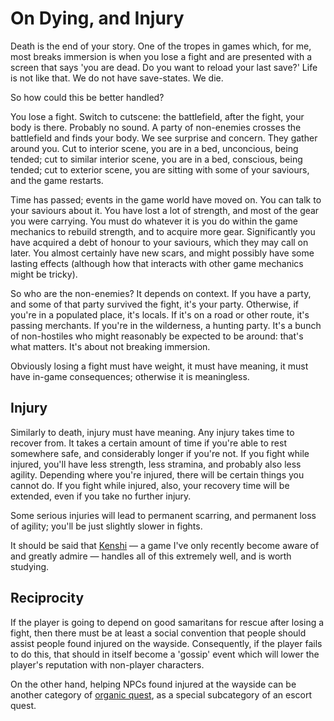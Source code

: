 # On Dying, and Injury

Death is the end of your story. One of the tropes in games which, for me, most breaks immersion is when you lose a fight and are presented with a screen that says 'you are dead. Do you want to reload your last save?' Life is not like that. We do not have save-states. We die.

So how could this be better handled?

You lose a fight. Switch to cutscene: the battlefield, after the fight, your body is there. Probably no sound. A party of non-enemies crosses the battlefield and finds your body. We see surprise and concern. They gather around you. Cut to interior scene, you are in a bed, unconcious, being tended; cut to similar interior scene, you are in a bed, conscious, being tended; cut to exterior scene, you are sitting with some of your saviours, and the game restarts.

Time has passed; events in the game world have moved on. You can talk to your saviours about it. You have lost a lot of strength, and most of the gear you were carrying. You must do whatever it is you do within the game mechanics to rebuild strength, and to acquire more gear. Significantly you have acquired a debt of honour to your saviours, which they may call on later. You almost certainly have new scars, and might possibly have some lasting effects (although how that interacts with other game mechanics might be tricky).

So who are the non-enemies? It depends on context. If you have a party, and some of that party survived the fight, it's your party. Otherwise, if you're in a populated place, it's locals. If it's on a road or other route, it's passing merchants. If you're in the wilderness, a hunting party. It's a bunch of non-hostiles who might reasonably be expected to be around: that's what matters. It's about not breaking immersion.

Obviously losing a fight must have weight, it must have meaning, it must have in-game consequences; otherwise it is meaningless.

## Injury

Similarly to death, injury must have meaning. Any injury takes time to recover from. It takes a certain amount of time if you're able to rest somewhere safe, and considerably longer if you're not. If you fight while injured, you'll have less strength, less stramina, and probably also less agility. Depending where you're injured, there will be certain things you cannot do. If you fight while injured, also, your recovery time will be extended, even if you take no further injury.

Some serious injuries will lead to permanent scarring, and permanent loss of agility; you'll be just slightly slower in fights.

It should be said that [Kenshi](https://lofigames.com/) &mdash; a game I've only recently become aware of and greatly admire &mdash; handles all of this extremely well, and is worth studying.

## Reciprocity

If the player is going to depend on good samaritans for rescue after losing a fight, then there must be at least a social convention that people should assist people found injured on the wayside. Consequently, if the player fails to do this, that should in itself become a 'gossip' event which will lower the player's reputation with non-player characters.

On the other hand, helping NPCs found injured at the wayside can be another category of [organic quest](Organic_Quests.md), as a special subcategory of an escort quest.